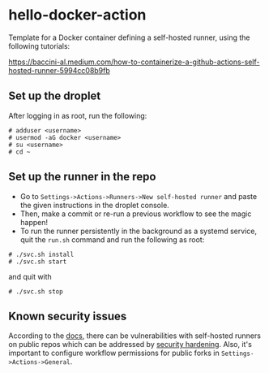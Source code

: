 # hello-docker-action
Template for a Docker container defining a self-hosted runner, using the following tutorials:

https://baccini-al.medium.com/how-to-containerize-a-github-actions-self-hosted-runner-5994cc08b9fb

## Set up the droplet
After logging in as root, run the following:
```
# adduser <username>
# usermod -aG docker <username>
# su <username>
# cd ~
```

## Set up the runner in the repo
- Go to `Settings->Actions->Runners->New self-hosted runner` and paste the given instructions in the droplet console.  
- Then, make a commit or re-run a previous workflow to see the magic happen!
- To run the runner persistently in the background as a systemd service, quit the `run.sh` command and run the following as root:
```
# ./svc.sh install
# ./svc.sh start
```
and quit with
```
# ./svc.sh stop
```

## Known security issues
According to the [docs](https://docs.github.com/en/actions/hosting-your-own-runners/about-self-hosted-runners#self-hosted-runner-security), there can be vulnerabilities with self-hosted runners on public repos which can be addressed by [security hardening](https://docs.github.com/en/actions/security-guides/security-hardening-for-github-actions#hardening-for-self-hosted-runners). Also, it's important to configure workflow permissions for public forks in `Settings->Actions->General`.
